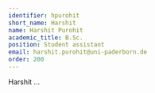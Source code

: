 ```yaml
---
identifier: hpurohit
short_name: Harshit
name: Harshit Purohit
academic_title: B.Sc.
position: Student assistant
email: harshit.purohit@uni-paderborn.de
order: 200
---
```

Harshit ...
